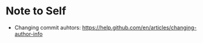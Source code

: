 # Note to Self

- Changing commit auhtors: https://help.github.com/en/articles/changing-author-info
